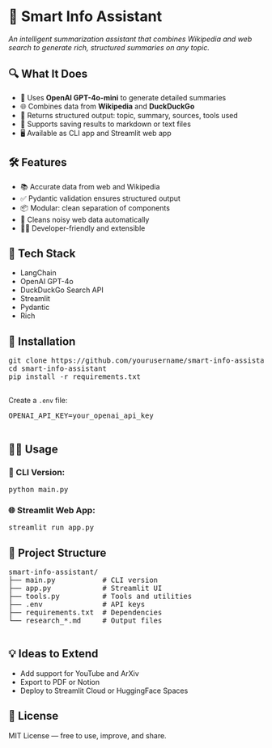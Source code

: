 <!DOCTYPE html>
  <h1>📘 Smart Info Assistant</h1>
  <p><em>An intelligent summarization assistant that combines Wikipedia and web search to generate rich, structured summaries on any topic.</em></p>

  <h2>🔍 What It Does</h2>
  <ul>
    <li>🧠 Uses <strong>OpenAI GPT-4o-mini</strong> to generate detailed summaries</li>
    <li>🌐 Combines data from <strong>Wikipedia</strong> and <strong>DuckDuckGo</strong></li>
    <li>📄 Returns structured output: topic, summary, sources, tools used</li>
    <li>💾 Supports saving results to markdown or text files</li>
    <li>🖥️ Available as CLI app and Streamlit web app</li>
  </ul>

  <h2>🛠️ Features</h2>
  <ul>
    <li>📚 Accurate data from web and Wikipedia</li>
    <li>✅ Pydantic validation ensures structured output</li>
    <li>📦 Modular: clean separation of components</li>
    <li>🧼 Cleans noisy web data automatically</li>
    <li>🧑‍💻 Developer-friendly and extensible</li>
  </ul>

  <h2>🧪 Tech Stack</h2>
  <ul>
    <li>LangChain</li>
    <li>OpenAI GPT-4o</li>
    <li>DuckDuckGo Search API</li>
    <li>Streamlit</li>
    <li>Pydantic</li>
    <li>Rich</li>
  </ul>

  <h2>🧰 Installation</h2>
  <pre class="code-block">
git clone https://github.com/yourusername/smart-info-assistant.git
cd smart-info-assistant
pip install -r requirements.txt
  </pre>

  <p>Create a <code>.env</code> file:</p>
  <pre class="code-block">
OPENAI_API_KEY=your_openai_api_key
  </pre>

  <h2>🧑‍💻 Usage</h2>
  <h3>🔧 CLI Version:</h3>
  <pre class="code-block">python main.py</pre>

  <h3>🌐 Streamlit Web App:</h3>
  <pre class="code-block">streamlit run app.py</pre>

  <h2>📁 Project Structure</h2>
  <pre class="code-block">
smart-info-assistant/
├── main.py           # CLI version
├── app.py            # Streamlit UI
├── tools.py          # Tools and utilities
├── .env              # API keys
├── requirements.txt  # Dependencies
└── research_*.md     # Output files
  </pre>


  <h2>💡 Ideas to Extend</h2>
  <ul>
    <li>Add support for YouTube and ArXiv</li>
    <li>Export to PDF or Notion</li>
    <li>Deploy to Streamlit Cloud or HuggingFace Spaces</li>
  </ul>

  <h2>📜 License</h2>
  <p>MIT License — free to use, improve, and share.</p>

</body>
</html>
